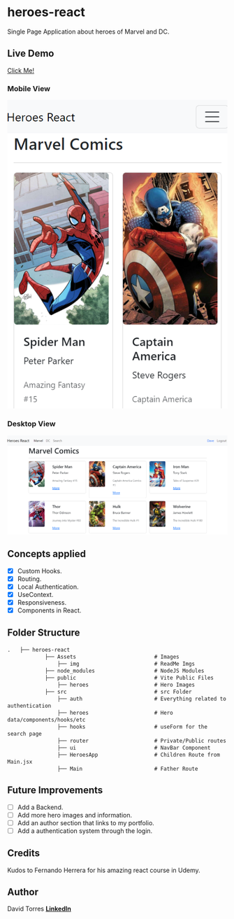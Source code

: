 # heroes-react
Single Page Application about heroes of Marvel and DC.

## Live Demo
[Click Me!](https://heroes-react-dtc.netlify.app/)

### Mobile View
![mobile_view](./Assets//img/mobile-view.png) 

### Desktop View
![mobile_view](./Assets//img/desktop-view.png) 

## Concepts applied
- [x] Custom Hooks.
- [x] Routing.
- [x] Local Authentication.
- [x] UseContext.
- [x] Responsiveness.
- [x] Components in React.

## Folder Structure
    .   ├── heroes-react
                ├── Assets                         # Images
                    ├── img                        # ReadMe Imgs
                ├── node_modules                   # NodeJS Modules
                ├── public                         # Vite Public Files
                    ├── heroes                     # Hero Images
                ├── src                            # src Folder
                    ├── auth                       # Everything related to authentication
                    ├── heroes                     # Hero data/components/hooks/etc   
                    ├── hooks                      # useForm for the search page
                    ├── router                     # Private/Public routes
                    ├── ui                         # NavBar Component
                    ├── HeroesApp                  # Children Route from Main.jsx
                    ├── Main                       # Father Route

## Future Improvements
- [ ] Add a Backend.
- [ ] Add more hero images and information.
- [ ] Add an author section that links to my portfolio.
- [ ] Add a authentication system through the login.

## Credits
Kudos to Fernando Herrera for his amazing react course in Udemy.

## Author
David Torres [**LinkedIn**](https://www.linkedin.com/in/david-tc/)
